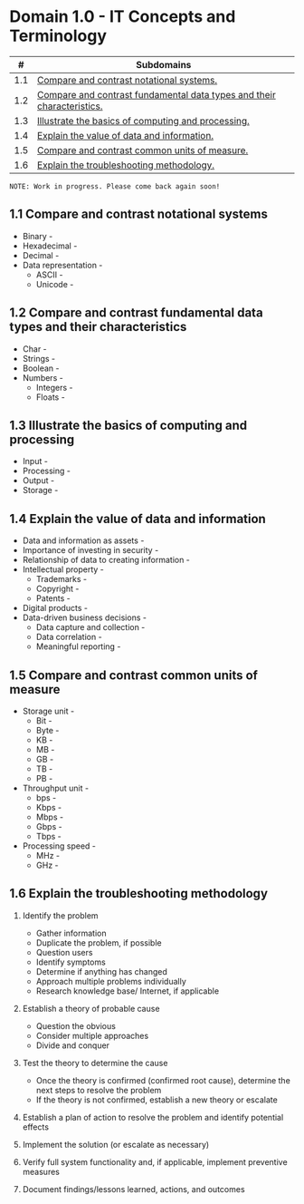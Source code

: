 # Domain 1.0 - IT Concepts and Terminology

| # | Subdomains   | 
|---|---|
|1.1 | [Compare and contrast notational systems.](https://github.com/erich-tech/ITF_Plus/edit/main/Domain_1-IT_Concepts_and_Terminology#1.1) |
|1.2 | [Compare and contrast fundamental data types and their characteristics.](https://github.com/erich-tech/ITF_Plus/edit/main/Domain_1-IT_Concepts_and_Terminology/1.2#readme) |
|1.3 | [Illustrate the basics of computing and processing.](https://github.com/erich-tech/ITF_Plus/edit/main/Domain_1-IT_Concepts_and_Terminology/1.3#readme) |
|1.4 | [Explain the value of data and information.](https://github.com/erich-tech/ITF_Plus/edit/main/Domain_1-IT_Concepts_and_Terminology/1.4#readme) |
|1.5 | [Compare and contrast common units of measure.](https://github.com/erich-tech/ITF_Plus/edit/main/Domain_1-IT_Concepts_and_Terminology/1.5#readme) |
|1.6 | [Explain the troubleshooting methodology.](https://github.com/erich-tech/ITF_Plus/edit/main/Domain_1-IT_Concepts_and_Terminology/1.6#readme) |



```
NOTE: Work in progress. Please come back again soon! 
```
## 1.1 Compare and contrast notational systems<a id='1.1'></a>
* Binary - 
* Hexadecimal - 
* Decimal - 
* Data representation - 
	* ASCII - 
	* Unicode - 
## 1.2 Compare and contrast fundamental data types and their characteristics
* Char - 
* Strings - 
* Boolean - 
* Numbers - 
	* Integers - 
	* Floats - 
## 1.3 Illustrate the basics of computing and processing
* Input - 
* Processing - 
* Output - 
* Storage - 
## 1.4 Explain the value of data and information
* Data and information as assets - 
* Importance of investing in security - 
* Relationship of data to  creating information - 
* Intellectual property - 
	* Trademarks - 
	* Copyright - 
	* Patents - 
* Digital products - 
* Data-driven business decisions - 
	* Data capture and collection - 
	* Data correlation - 
	* Meaningful reporting - 
## 1.5 Compare and contrast common units of measure
* Storage unit - 
	* Bit -
	* Byte - 
	* KB - 
	* MB - 
	* GB - 
	* TB - 
	* PB - 
* Throughput unit - 
	* bps - 
	* Kbps - 
	* Mbps - 
	* Gbps - 
	* Tbps - 
* Processing speed - 
	* MHz - 
	* GHz - 
## 1.6 Explain the troubleshooting methodology
1) Identify the problem
	* Gather information
	* Duplicate the problem, if possible
	* Question users
	* Identify symptoms
	* Determine if anything has changed
	* Approach multiple  problems individually
	* Research knowledge base/ Internet, if applicable
2) Establish a theory of probable cause
	* Question the obvious
	* Consider multiple approaches
	* Divide and conquer


3) Test the theory to determine the cause
	* Once the theory is confirmed (confirmed root cause), determine the next steps to resolve the problem
	* If the theory is not confirmed, establish a new theory or escalate

4) Establish a plan of action to resolve the problem and identify potential effects
5) Implement the solution (or escalate as necessary)
6) Verify full system functionality and, if applicable, implement preventive measures
7) Document findings/lessons learned, actions, and outcomes



